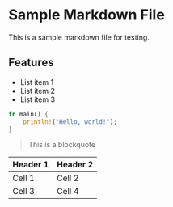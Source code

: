 # Sample Markdown File

This is a sample markdown file for testing.

## Features

- List item 1
- List item 2
- List item 3

```rust
fn main() {
    println!("Hello, world!");
}
```

> This is a blockquote

| Header 1 | Header 2 |
| -------- | -------- |
| Cell 1   | Cell 2   |
| Cell 3   | Cell 4   |
